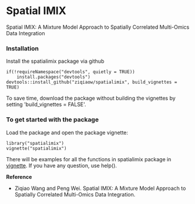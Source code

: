 # Spatial IMIX
Spatial IMIX: A Mixture Model Approach to Spatially Correlated Multi-Omics Data Integration


### Installation
Install the spatialimix package via github
```
if(!requireNamespace("devtools", quietly = TRUE))
    install.packages("devtools")
devtools::install_github("ziqiaow/spatialimix", build_vignettes = TRUE) 
```
To save time, download the package without building the vignettes by setting 'build_vignettes = FALSE'.

### To get started with the package
Load the package and open the package vignette:
```
library("spatialimix")
vignette("spatialimix")
```
There will be examples for all the functions in spatialimix package in [vignette](vignettes/spatialimix.pdf). If you have any question, use help().

**Reference**

* Ziqiao Wang and Peng Wei. Spatial IMIX: A Mixture Model Approach to Spatially Correlated Multi-Omics Data Integration.
